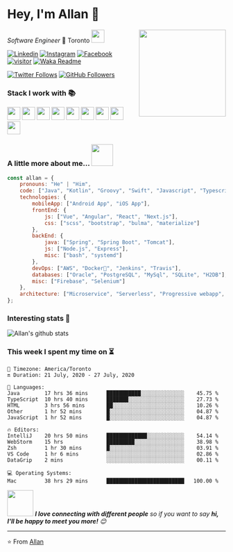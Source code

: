 # Hey, I'm Allan 👋 

<img align='right' src="https://media.giphy.com/media/M9gbBd9nbDrOTu1Mqx/giphy.gif" width="200">

_Software Engineer_ 🍁 Toronto 
<img src="https://media.giphy.com/media/WUlplcMpOCEmTGBtBW/giphy.gif" width="30"> 

[![Linkedin](https://img.shields.io/badge/-Allan_Im-blue?style=flat&logo=Linkedin&logoColor=white&link=https://www.linkedin.com/in/allanim/)](https://www.linkedin.com/in/allanim/)
[![Instagram](https://img.shields.io/badge/-@allan.im-red?style=flat&logo=instagram&logoColor=white&link=https://www.instagram.com/allan.im/)](https://www.instagram.com/allan.im/)
[![Facebook](https://img.shields.io/badge/-allan.syim-3b5998?style=flat&labelColor=3b5998&logo=facebook&logoColor=white&link=https://www.facebook.com/allan.syim/)](https://www.facebook.com/allan.syim/)
[![visitor](https://hits.seeyoufarm.com/api/count/incr/badge.svg?url=https%3A%2F%2Fgithub.com%2Fallanim)](https://hits.seeyoufarm.com)
[![Waka Readme](https://github.com/allanim/allanim/workflows/Waka%20Readme/badge.svg)](https://github.com/allanim/allanim/actions)

[![Twitter Follows](https://img.shields.io/twitter/follow/allanlogs?label=Follow)](https://twitter.com/allanlogs)
[![GitHub Followers](https://img.shields.io/github/followers/allanim?label=Follow&style=social)](https://github.com/allanim?tab=followers)


### Stack I work with 📚
<code><img height="30" src="https://www.vectorlogo.zone/logos/java/java-icon.svg"></code>
<code><img height="30" src="https://www.vectorlogo.zone/logos/javascript/javascript-icon.svg"></code>
<code><img height="30" src="https://www.vectorlogo.zone/logos/typescriptlang/typescriptlang-icon.svg"></code>
<code><img height="30" src="https://www.vectorlogo.zone/logos/kotlinlang/kotlinlang-icon.svg"></code>
<code><img height="30" src="https://www.vectorlogo.zone/logos/groovy-lang/groovy-lang-icon.svg"></code>
<code><img height="30" src="https://www.vectorlogo.zone/logos/swift/swift-icon.svg"></code>
<code><img height="30" src="https://www.vectorlogo.zone/logos/golang/golang-icon.svg"></code>
<code><img height="30" src="https://www.vectorlogo.zone/logos/sass-lang/sass-lang-icon.svg"></code>
<code><img height="30" src="https://www.vectorlogo.zone/logos/w3_html5/w3_html5-icon.svg"></code>

### A little more about me... <img src="https://media.giphy.com/media/VgCDAzcKvsR6OM0uWg/giphy.gif" width="50">

```javascript
const allan = {
    pronouns: "He" | "Him",
    code: ["Java", "Kotlin", "Groovy", "Swift", "Javascript", "Typescript", "Go"],
    technologies: {
        mobileApp: ["Android App", "iOS App"],
        frontEnd: {
            js: ["Vue", "Angular", "React", "Next.js"],
            css: ["scss", "bootstrap", "bulma", "materialize"]
        },
        backEnd: {
            java: ["Spring", "Spring Boot", "Tomcat"],
            js: ["Node.js", "Express"],
            misc: ["bash", "systemd"]
        },
        devOps: ["AWS", "Docker🐳", "Jenkins", "Travis"],
        databases: ["Oracle", "PostgreSQL", "MySql", "SQLite", "H2DB"],
        misc: ["Firebase", "Selenium"]
    },
    architecture: ["Microservice", "Serverless", "Progressive webapp", "Single page applications"]
};
```

### Interesting stats 🔣

![Allan's github stats](https://github-readme-stats.vercel.app/api?username=allanim&show_icons=true&theme=dracula)


### This week I spent my time on ⏳
<!--START_SECTION:waka-->
```text
📌 Timezone: America/Toronto
🔛 Duration: 21 July, 2020 - 27 July, 2020

💬 Languages: 
Java        17 hrs 36 mins      ███████████░░░░░░░░░░░░░░    45.75 % 
TypeScript  10 hrs 40 mins      ███████░░░░░░░░░░░░░░░░░░    27.73 % 
HTML        3 hrs 56 mins       ██░░░░░░░░░░░░░░░░░░░░░░░    10.26 % 
Other       1 hr 52 mins        █░░░░░░░░░░░░░░░░░░░░░░░░    04.87 % 
JavaScript  1 hr 52 mins        █░░░░░░░░░░░░░░░░░░░░░░░░    04.87 %

🔥 Editors: 
IntelliJ    20 hrs 50 mins      █████████████░░░░░░░░░░░░    54.14 % 
WebStorm    15 hrs              █████████░░░░░░░░░░░░░░░░    38.98 % 
Zsh         1 hr 30 mins        █░░░░░░░░░░░░░░░░░░░░░░░░    03.91 % 
VS Code     1 hr 6 mins         ░░░░░░░░░░░░░░░░░░░░░░░░░    02.86 % 
DataGrip    2 mins              ░░░░░░░░░░░░░░░░░░░░░░░░░    00.11 %

💻 Operating Systems: 
Mac         38 hrs 29 mins      █████████████████████████   100.00 %
```
<!--END_SECTION:waka-->

<img src="https://media.giphy.com/media/LnQjpWaON8nhr21vNW/giphy.gif" width="60"> <em><b>I love connecting with different people</b> so if you want to say <b>hi, I'll be happy to meet you more!</b> 😊</em>

---

⭐️ From [Allan](https://allanim.com)
